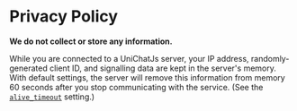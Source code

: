 # Privacy Policy

**We do not collect or store any information.**

While you are connected to a UniChatJs server, your IP address, randomly-generated
client ID, and signalling data are kept in the server's memory.  With default
settings, the server will remove this information from memory 60 seconds after
you stop communicating with the service.  (See the
[`alive_timeout`](https://github.com/nzldev/unichatjs-server#config--cli-options)
setting.)
